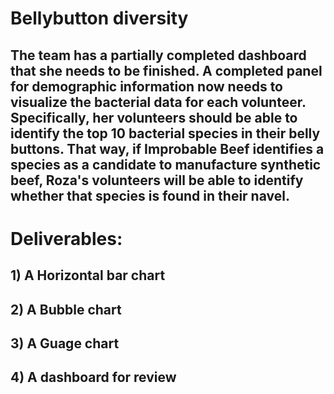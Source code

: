 # Bellybutton diversity
## The team has a partially completed dashboard that she needs to be finished. A completed panel for demographic information now needs to visualize the bacterial data for each volunteer. Specifically, her volunteers should be able to identify the top 10 bacterial species in their belly buttons. That way, if Improbable Beef identifies a species as a candidate to manufacture synthetic beef, Roza's volunteers will be able to identify whether that species is found in their navel.

# Deliverables:
## 1) A Horizontal bar chart
## 2) A Bubble chart
## 3) A Guage chart
## 4) A dashboard for review
